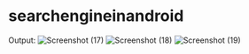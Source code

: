 # searchengineinandroid


Output:
![Screenshot (17)](https://user-images.githubusercontent.com/75235334/169633628-677668d0-ffbd-46b9-a4d4-de14776354c4.png)
![Screenshot (18)](https://user-images.githubusercontent.com/75235334/169633632-baabe137-d1fb-476f-8539-135ac7143fc5.png)
![Screenshot (19)](https://user-images.githubusercontent.com/75235334/169633637-e4b550a0-3804-4450-a918-371331a995a4.png)
